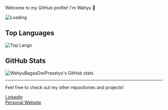 Welcome to my GitHub profile! I'm Wahyu 👋

![Loading](https://assets.randomactsofkindness.org/stories/images/3630/large_1663754310491.gif)

## Top Languages
![Top Langs](https://github-readme-stats.vercel.app/api/top-langs/?username=WahyuBagasDwiPrasetyo&layout=compact&theme=radical)

## GitHub Stats
![WahyuBagasDwiPrasetyo's GitHub stats](https://github-readme-stats.vercel.app/api?username=WahyuBagasDwiPrasetyo&show_icons=true&theme=radical)

---

Feel free to check out my other repositories and projects!

[LinkedIn](https://www.linkedin.com/in/wahyubagasdwiprasetyo)  
[Personal Website](https://wahyu123.dev)
